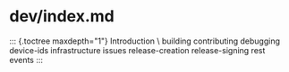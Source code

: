 # dev/index.md

::: {.toctree maxdepth="1"} Introduction \ building contributing debugging device-ids infrastructure issues release-creation release-signing rest events :::

